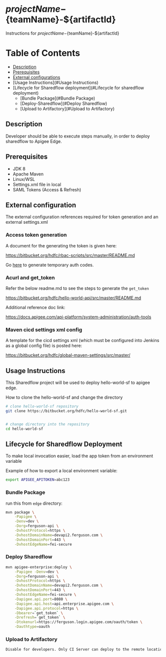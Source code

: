 # ${projectName}-${teamName}-${artifactId}

Instructions for ${projectName}-${teamName}-${artifactId}


[TOC levels=1-3]: # "# Table of Contents"

# Table of Contents
- [Description](#Description)
- [Prerequisites](#prerequisites)
- [External configurations](#external-configurations)
- [Usage Instructions](#Usage Instructions)
- [Lifecycle for Sharedflow deployment](#Lifecycle for sharedflow deployment) 
    - [Bundle Package](#Bundle Package)
    - [Deploy-Sharedflow](#Deploy Sharedflow)
    - [Upload to Artifactory](#Upload to Artifactory)


## Description
Developer should be able to execute steps manually, in order to deploy sharedflow to Apigee Edge.


## Prerequisites

- JDK 8
- Apache Maven
- Linux/WSL
- Settings.xml file in local 
- SAML Tokens (Access & Refresh)
    

## External configuration

The external configuration references required for token generation and an external settings.xml

### Access token generation

A document for the generating the token is given here:

https://bitbucket.org/hdfc/rbac-scripts/src/master/README.md

Go [here](https://ferguson.login.apigee.com/passcode) to generate temporary auth codes.

### Acurl and get_token


Refer the below readme.md to see the steps to generate the `get_token`

https://bitbucket.org/hdfc/hello-world-api/src/master/README.md

Additional reference doc link: 

https://docs.apigee.com/api-platform/system-administration/auth-tools


### Maven cicd settings xml config

A template for the cicd settings xml (which must be configured into Jenkins as a global config file)
is posted here:

https://bitbucket.org/hdfc/global-maven-settings/src/master/


## Usage Instructions 

This Sharedflow project will be used to deploy hello-world-sf to apigee edge.

How to clone the hello-world-sf and change the directory 

```bash
# clone hello-world-sf repository
git clone https://bitbucket.org/hdfc/hello-world-sf.git


# change directory into the repository
cd hello-world-sf
```


## Lifecycle for Sharedflow Deployment

To make local invocation easier, load the app token from an environment variable

Example of how to export a local environment variable:
```bash
export APIGEE_APITOKEN=abc123
```

### Bundle Package

run this from `edge` directory:

```bash
mvn package \
    -Papigee \
    -Denv=dev \
    -Dorg=ferguson-api \
    -DvhostProtocol=https \
    -DvhostDomainName=devapi2.ferguson.com \
    -DvhostDomainPort=443 \
    -DvhostEdgeName=fei-secure 
```
 
### Deploy Sharedflow

```bash
mvn apigee-enterprise:deploy \
    -Papigee -Denv=dev \
    -Dorg=ferguson-api \
    -DvhostProtocol=https \
    -DvhostDomainName=devapi2.ferguson.com \
    -DvhostDomainPort=443 \
    -DvhostEdgeName=fei-secure \
    -Dapigee.api.port=8080 \
    -Dapigee.api.host=api.enterprise.apigee.com \
    -Dapigee.api.protocol=https \
    -Dbearer=`get_token` \
    -Drefresh=`get_token` \
    -Dtokenurl=https://ferguson.login.apigee.com/oauth/token \
    -Dauthtype=oauth 
```
### Upload to Artifactory 

```bash
Disable for developers. Only CI Server can deploy to the remote location. 
```